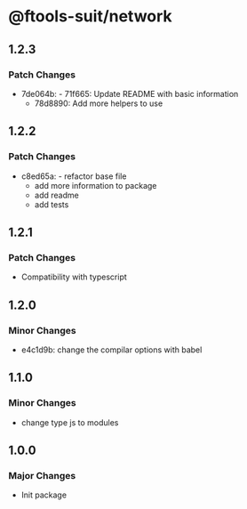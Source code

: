 # @ftools-suit/network

## 1.2.3

### Patch Changes

-   7de064b: - 71f665: Update README with basic information
    -   78d8890: Add more helpers to use

## 1.2.2

### Patch Changes

-   c8ed65a: - refactor base file
    -   add more information to package
    -   add readme
    -   add tests

## 1.2.1

### Patch Changes

-   Compatibility with typescript

## 1.2.0

### Minor Changes

-   e4c1d9b: change the compilar options with babel

## 1.1.0

### Minor Changes

-   change type js to modules

## 1.0.0

### Major Changes

-   Init package
